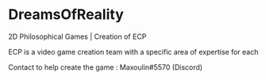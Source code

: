 # DreamsOfReality
2D Philosophical Games | Creation of ECP

ECP is a video game creation team with a specific area of ​​expertise for each

Contact to help create the game : Maxoulin#5570 (Discord)
